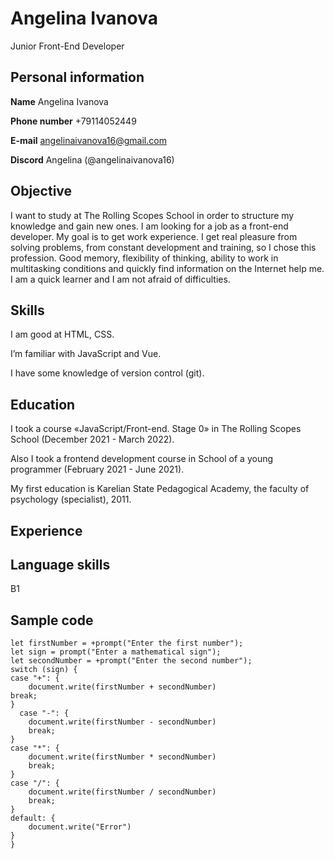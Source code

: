 # Angelina Ivanova
Junior Front-End Developer
## Personal information
**Name** Angelina Ivanova

**Phone number** +79114052449

**E-mail** angelinaivanova16@gmail.com

**Discord** Angelina (@angelinaivanova16)

## Objective
I want to study at The Rolling Scopes School in order to structure my knowledge and gain new ones. I am looking for a job as a front-end developer. My goal is to get work experience. I get real pleasure from solving problems, from constant development and training, so I chose this profession. Good memory, flexibility of thinking, ability to work in multitasking conditions and quickly find information on the Internet help me. I am a quick learner and I am not afraid of difficulties.
## Skills
I am good at HTML, CSS.

I’m familiar with JavaScript and Vue.

I have some knowledge of version control (git).
## Education
I took a course «JavaScript/Front-end. Stage 0» in The Rolling Scopes School (December 2021 - March 2022).

Also I took a frontend development course in School of a young programmer (February 2021 - June 2021).

My first education is Karelian State Pedagogical Academy, the faculty of psychology (specialist), 2011.

## Experience

## Language skills
B1
## Sample code

    let firstNumber = +prompt("Enter the first number");
    let sign = prompt("Enter a mathematical sign");
    let secondNumber = +prompt("Enter the second number");
    switch (sign) {
    case "+": {
		document.write(firstNumber + secondNumber)
    break;
	}
	  case "-": {
		document.write(firstNumber - secondNumber)
		break;
	}
	case "*": {
		document.write(firstNumber * secondNumber)
		break;
	}
	case "/": {
		document.write(firstNumber / secondNumber)
		break;
	}
	default: {
		document.write("Error")
	}
    }


